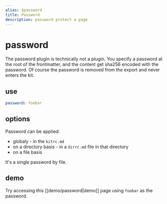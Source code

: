 ```yaml
---
alias: $password
title: Password
description: password protect a page
---
```

# password

The password plugin is technically not a plugin. You specify a password at the root of the frontmatter, and the content get sha256 encoded with the password. Of course the password is removed from the export and never enters the kit.

## use

```yml
password: foobar
```

## options

Password can be applied: 
- globaly - in the `kitrc.md`
- on a directory basis - in a `dirrc.md` file in that directory
- on a file basis

It's a single password by file.

## demo

Try accessing this [[demo/password|demo]] page using `foobar` as the password.